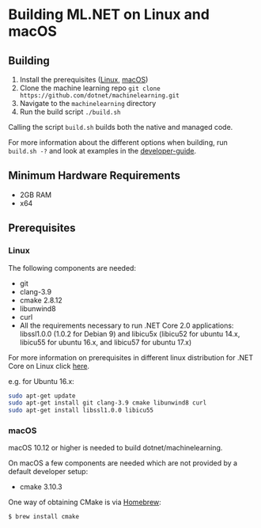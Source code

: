 Building ML.NET on Linux and macOS
==========================================
## Building

1. Install the prerequisites ([Linux](#user-content-linux), [macOS](#user-content-macos))
2. Clone the machine learning repo `git clone https://github.com/dotnet/machinelearning.git`
3. Navigate to the `machinelearning` directory
4. Run the build script `./build.sh`

Calling the script `build.sh` builds both the native and managed code.

For more information about the different options when building, run `build.sh -?` and look at examples in the [developer-guide](../project-docs/developer-guide.md).

## Minimum Hardware Requirements
- 2GB RAM
- x64

## Prerequisites

### Linux

The following components are needed:

* git
* clang-3.9
* cmake 2.8.12
* libunwind8
* curl
* All the requirements necessary to run .NET Core 2.0 applications: libssl1.0.0 (1.0.2 for Debian 9) and libicu5x (libicu52 for ubuntu 14.x, libicu55 for ubuntu 16.x, and libicu57 for ubuntu 17.x)

For more information on prerequisites in different linux distribution for .NET Core on Linux click [here](https://docs.microsoft.com/en-us/dotnet/core/linux-prerequisites?tabs=netcore2x).

e.g. for Ubuntu 16.x:

```sh
sudo apt-get update
sudo apt-get install git clang-3.9 cmake libunwind8 curl
sudo apt-get install libssl1.0.0 libicu55
```

### macOS

macOS 10.12 or higher is needed to build dotnet/machinelearning.

On macOS a few components are needed which are not provided by a default developer setup:
* cmake 3.10.3

One way of obtaining CMake is via [Homebrew](http://brew.sh):
```sh
$ brew install cmake
```